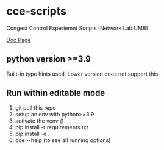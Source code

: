 # cce-scripts
Congest Control Experiemnt Scripts (Network Lab UMB)

[Doc Page](https://tiffanyxqz.github.io/cce-scripts/)


 ## python version >=3.9 
Built-in type hints used. Lower version does not support this

## Run within editable mode
1. git pull this repo
2. setup an env with python>=3.9
3. activate the venv ()
4. pip install -r requirements.txt
5. pip install -e .
6. cce --help (to see all running options)
